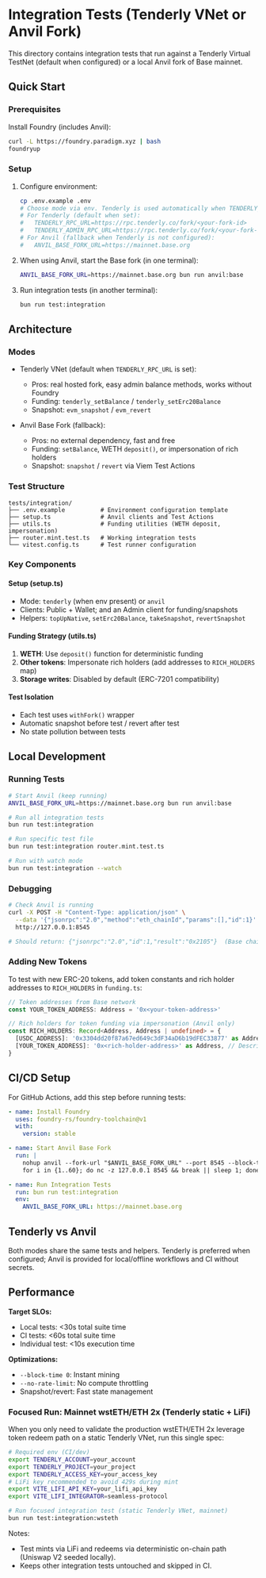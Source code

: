# Integration Tests (Tenderly VNet or Anvil Fork)

This directory contains integration tests that run against a Tenderly Virtual TestNet (default when configured) or a local Anvil fork of Base mainnet.

## Quick Start

### Prerequisites

Install Foundry (includes Anvil):
```bash
curl -L https://foundry.paradigm.xyz | bash
foundryup
```

### Setup

1. Configure environment:
   ```bash
   cp .env.example .env
   # Choose mode via env. Tenderly is used automatically when TENDERLY_RPC_URL is set.
   # For Tenderly (default when set):
   #   TENDERLY_RPC_URL=https://rpc.tenderly.co/fork/<your-fork-id>
   #   TENDERLY_ADMIN_RPC_URL=https://rpc.tenderly.co/fork/<your-fork-id>  # optional, often same as RPC
   # For Anvil (fallback when Tenderly is not configured):
   #   ANVIL_BASE_FORK_URL=https://mainnet.base.org
   ```

2. When using Anvil, start the Base fork (in one terminal):
   ```bash
   ANVIL_BASE_FORK_URL=https://mainnet.base.org bun run anvil:base
   ```

3. Run integration tests (in another terminal):
   ```bash
   bun run test:integration
   ```

## Architecture

### Modes

- Tenderly VNet (default when `TENDERLY_RPC_URL` is set):
  - Pros: real hosted fork, easy admin balance methods, works without Foundry
  - Funding: `tenderly_setBalance` / `tenderly_setErc20Balance`
  - Snapshot: `evm_snapshot` / `evm_revert`

- Anvil Base Fork (fallback):
  - Pros: no external dependency, fast and free
  - Funding: `setBalance`, WETH `deposit()`, or impersonation of rich holders
  - Snapshot: `snapshot` / `revert` via Viem Test Actions

### Test Structure

```
tests/integration/
├── .env.example          # Environment configuration template
├── setup.ts              # Anvil clients and Test Actions
├── utils.ts              # Funding utilities (WETH deposit, impersonation)
├── router.mint.test.ts   # Working integration tests
└── vitest.config.ts      # Test runner configuration
```

### Key Components

#### Setup (setup.ts)
- Mode: `tenderly` (when env present) or `anvil`
- Clients: Public + Wallet; and an Admin client for funding/snapshots
- Helpers: `topUpNative`, `setErc20Balance`, `takeSnapshot`, `revertSnapshot`

#### Funding Strategy (utils.ts)
1. **WETH**: Use `deposit()` function for deterministic funding
2. **Other tokens**: Impersonate rich holders (add addresses to `RICH_HOLDERS` map)
3. **Storage writes**: Disabled by default (ERC-7201 compatibility)

#### Test Isolation
- Each test uses `withFork()` wrapper
- Automatic snapshot before test / revert after test
- No state pollution between tests

## Local Development

### Running Tests

```bash
# Start Anvil (keep running)
ANVIL_BASE_FORK_URL=https://mainnet.base.org bun run anvil:base

# Run all integration tests
bun run test:integration

# Run specific test file
bun run test:integration router.mint.test.ts

# Run with watch mode
bun run test:integration --watch
```

### Debugging

```bash
# Check Anvil is running
curl -X POST -H "Content-Type: application/json" \
  --data '{"jsonrpc":"2.0","method":"eth_chainId","params":[],"id":1}' \
  http://127.0.0.1:8545

# Should return: {"jsonrpc":"2.0","id":1,"result":"0x2105"}  (Base chain ID)
```

### Adding New Tokens

To test with new ERC-20 tokens, add token constants and rich holder addresses to `RICH_HOLDERS` in `funding.ts`:

```typescript
// Token addresses from Base network
const YOUR_TOKEN_ADDRESS: Address = '0x<your-token-address>'

// Rich holders for token funding via impersonation (Anvil only)  
const RICH_HOLDERS: Record<Address, Address | undefined> = {
  [USDC_ADDRESS]: '0x3304dd20f87a67ed649c3dF34aD6b19dFEC33877' as Address, // Coinbase custody wallet
  [YOUR_TOKEN_ADDRESS]: '0x<rich-holder-address>' as Address, // Description of holder
}
```

## CI/CD Setup

For GitHub Actions, add this step before running tests:

```yaml
- name: Install Foundry
  uses: foundry-rs/foundry-toolchain@v1
  with:
    version: stable

- name: Start Anvil Base Fork
  run: |
    nohup anvil --fork-url "$ANVIL_BASE_FORK_URL" --port 8545 --block-time 0 --no-rate-limit > anvil.log 2>&1 &
    for i in {1..60}; do nc -z 127.0.0.1 8545 && break || sleep 1; done

- name: Run Integration Tests  
  run: bun run test:integration
  env:
    ANVIL_BASE_FORK_URL: https://mainnet.base.org
```

## Tenderly vs Anvil

Both modes share the same tests and helpers. Tenderly is preferred when configured; Anvil is provided for local/offline workflows and CI without secrets.

## Performance

**Target SLOs:**
- Local tests: <30s total suite time
- CI tests: <60s total suite time  
- Individual test: <10s execution time

**Optimizations:**
- `--block-time 0`: Instant mining
- `--no-rate-limit`: No compute throttling
- Snapshot/revert: Fast state management

### Focused Run: Mainnet wstETH/ETH 2x (Tenderly static + LiFi)

When you only need to validate the production wstETH/ETH 2x leverage token redeem path on a static Tenderly VNet, run this single spec:

```bash
# Required env (CI/dev)
export TENDERLY_ACCOUNT=your_account
export TENDERLY_PROJECT=your_project
export TENDERLY_ACCESS_KEY=your_access_key
# LiFi key recommended to avoid 429s during mint
export VITE_LIFI_API_KEY=your_lifi_api_key
export VITE_LIFI_INTEGRATOR=seamless-protocol

# Run focused integration test (static Tenderly VNet, mainnet)
bun run test:integration:wsteth
```

Notes:
- Test mints via LiFi and redeems via deterministic on-chain path (Uniswap V2 seeded locally).
- Keeps other integration tests untouched and skipped in CI.
